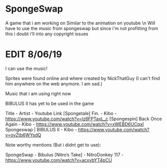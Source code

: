 # SpongeSwap
A game that i am working on
Similar to the animation on youtube \n
Will have to use the music from spongeswap but since i'm not profitting from this i doubt i'll into any copyright issues


# EDIT 8/06/19
I can use the music!

Sprites were found online and where created by NickThatGuy (I can't find him anywhere on the web anymore. I am sad.)


Music that i am using right now

BIBULUS II has yet to be used in the game

Title             				- 		Artist 	- Youtube Link
[Spongetale] Fin. 				-	 	Kibo 	- https://www.youtube.com/watch?v=lz6FPTaxL_c
[Spongespin] Back Once Again	- 		Kibo	- https://www.youtube.com/watch?v=xWEBD6UCqxI
Spongeswap | BIBULUS II 		- 		Kibo	- https://www.youtube.com/watch?v=ovZtb6WYsdQ 


Note worthy mentions (But i didnt get to use):

SpongeSwap - Bibulus [Nitro’s Take] 	-  NitroDonkey 117	- https://www.youtube.com/watch?v=acxvbYT4pCU